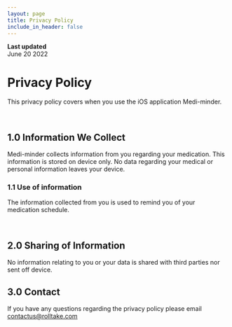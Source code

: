 ```yaml
---
layout: page
title: Privacy Policy
include_in_header: false
---
```


**Last updated**  
June 20 2022

# Privacy Policy
This privacy policy covers when you use the iOS application Medi-minder.

<br>

## 1.0 Information We Collect
Medi-minder collects information from you regarding your medication. This information is stored on device only. No data regarding your medical or personal information leaves your device.


### 1.1 Use of information 
The information collected from you is used to remind you of your medication schedule.

<br>

## 2.0 Sharing of Information
No information relating to you or your data is shared with third parties nor sent off device.

## 3.0 Contact
If you have any questions regarding the privacy policy please email contactus@rolltake.com

